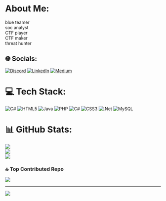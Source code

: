 # About Me:
blue teamer<br>soc analyst<br>CTF player<br>CTF maker<br>threat hunter


## 🌐 Socials:
[![Discord](https://img.shields.io/badge/Discord-%237289DA.svg?logo=discord&logoColor=white)](https://discord.gg/673980207853469696) [![LinkedIn](https://img.shields.io/badge/LinkedIn-%230077B5.svg?logo=linkedin&logoColor=white)](https://linkedin.com/in/rakan-adnan-39911a238) [![Medium](https://img.shields.io/badge/Medium-12100E?logo=medium&logoColor=white)](https://medium.com/@rakandawod01) 

# 💻 Tech Stack:
![C#](https://img.shields.io/badge/c%23-%23239120.svg?style=flat&logo=csharp&logoColor=white) ![HTML5](https://img.shields.io/badge/html5-%23E34F26.svg?style=flat&logo=html5&logoColor=white) ![Java](https://img.shields.io/badge/java-%23ED8B00.svg?style=flat&logo=openjdk&logoColor=white) ![PHP](https://img.shields.io/badge/php-%23777BB4.svg?style=flat&logo=php&logoColor=white) ![C#](https://img.shields.io/badge/c%23-%23239120.svg?style=flat&logo=csharp&logoColor=white) ![CSS3](https://img.shields.io/badge/css3-%231572B6.svg?style=flat&logo=css3&logoColor=white) ![.Net](https://img.shields.io/badge/.NET-5C2D91?style=flat&logo=.net&logoColor=white) ![MySQL](https://img.shields.io/badge/mysql-4479A1.svg?style=flat&logo=mysql&logoColor=white)
# 📊 GitHub Stats:
![](https://github-readme-stats.vercel.app/api?username=IkimmyI&theme=dark&hide_border=false&include_all_commits=false&count_private=false)<br/>
![](https://github-readme-streak-stats.herokuapp.com/?user=IkimmyI&theme=dark&hide_border=false)<br/>
![](https://github-readme-stats.vercel.app/api/top-langs/?username=IkimmyI&theme=dark&hide_border=false&include_all_commits=false&count_private=false&layout=compact)

### 🔝 Top Contributed Repo
![](https://github-contributor-stats.vercel.app/api?username=IkimmyI&limit=5&theme=dark&combine_all_yearly_contributions=true)

---
[![](https://visitcount.itsvg.in/api?id=IkimmyI&icon=0&color=0)](https://visitcount.itsvg.in)

<!-- Proudly created with GPRM ( https://gprm.itsvg.in ) -->
